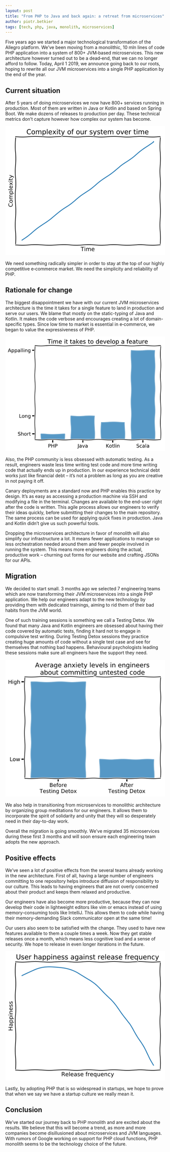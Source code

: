 ```yaml
---
layout: post
title: "From PHP to Java and back again: a retreat from microservices"
author: piotr.betkier
tags: [tech, php, java, monolith, microservices]
---
```


Five years ago we started a major technological transformation of the Allegro platform.
We’ve been moving from a monolithic, 10 mln lines of code PHP application into a system of
800+ JVM‑based microservices. This new architecture however turned out to be a dead‑end,
that we can no longer afford to follow. Today, April 1 2019, we announce going back to
our roots, hoping to rewrite all our JVM microservices into a single PHP application
by the end of the year.

## Current situation

After 5 years of doing microservices we now have 800+ services running in production.
Most of them are written in Java or Kotlin and based on Spring Boot. We make dozens of
releases to production per day. These technical metrics don’t capture however how complex
our system has become.

<p align="center">
  <img alt="Complexity of our system over time"
    src="/img/articles/2019-04-01-from-php-to-java-and-back/complexity.png">
</p>

We need something radically simpler in order to stay at the top of our highly competitive
e‑commerce market. We need the simplicity and reliability of PHP.

## Rationale for change

The biggest disappointment we have with our current JVM microservices architecture
is the time it takes for a single feature to land in production and serve our users.
We blame that mostly on the static-typing of Java and Kotlin. It makes the code verbose
and encourages creating a lot of domain-specific types. Since low time to market
is essential in e‑commerce, we began to value the expressiveness of PHP.

<p align="center">
  <img alt="Time it takes to develop a feature"
    src="/img/articles/2019-04-01-from-php-to-java-and-back/time.png">
</p>

Also, the PHP community is less obsessed with automatic testing. As a result, engineers
waste less time writing test code and more time writing code that actually ends up
in production. In our experience technical debt works just like financial debt –
it’s not a problem as long as you are creative in not paying it off.

Canary deployments are a standard now and PHP enables this practice by design.
It’s as easy as accessing a production machine via SSH and modifying a file in the terminal.
Changes are available to the end-user right after the code is written.
This agile process allows our engineers to verify their ideas quickly, before submitting
their changes to the main repository. The same process can be used for applying quick fixes
in production. Java and Kotlin didn’t give us such powerful tools.

Dropping the microservices architecture in favor of monolith will also simplify our
infrastructure a lot. It means fewer applications to manage so less orchestration needed
around them and fewer people involved in running the system. This means more engineers doing
the actual, productive work – churning out forms for our website and crafting JSONs for our APIs.

## Migration

We decided to start small. 3 months ago we selected 7 engineering teams which are now
transforming their JVM microservices into a single PHP application. We help our engineers
adapt to the new technology by providing them with dedicated trainings, aiming to rid them
of their bad habits from the JVM world.

One of such training sessions is something we call a Testing Detox. We found that many Java
and Kotlin engineers are obsessed about having their code covered by automatic tests, finding
it hard not to engage in compulsive test writing. During Testing Detox sessions they practice
creating huge amounts of code without a single test case and see for themselves that nothing
bad happens. Behavioural psychologists leading these sessions make sure all engineers
have the support they need.

<p align="center">
  <img alt="Average anxiety levels in engineers about committing untested code"
    src="/img/articles/2019-04-01-from-php-to-java-and-back/anxiety.png">
</p>

We also help in transitioning from microservices to monolithic architecture by organizing group
meditations for our engineers. It allows them to incorporate the spirit of solidarity and unity
that they will so desperately need in their day-to-day work.

Overall the migration is going smoothly. We’ve migrated 35 microservices during these first
3 months and will soon ensure each engineering team adopts the new approach.

## Positive effects

We’ve seen a lot of positive effects from the several teams already working in the
new architecture. First of all, having a large number of engineers committing to one
repository helps introduce diffusion of responsibility to our culture. This leads to
having engineers that are not overly concerned about their product and keeps them
relaxed and productive.

Our engineers have also become more productive, because they can now develop their
code in lightweight editors like vim or emacs instead of using memory-consuming
tools like IntelliJ. This allows them to code while having their memory-demanding
Slack communicator open at the same time!

Our users also seem to be satisfied with the change. They used to have new features available
to them a couple times a week. Now they get stable releases once a month, which means
less cognitive load and a sense of security. We hope to release in even longer iterations in the future.

<p align="center">
  <img alt="User happiness against release frequency"
    src="/img/articles/2019-04-01-from-php-to-java-and-back/happiness.png">
</p>

Lastly, by adopting PHP that is so widespread in startups, we hope to prove that when
we say we have a startup culture we really mean it.

## Conclusion

We’ve started our journey back to PHP monolith and are excited about the results. We
believe that this will become a trend, as more and more companies become disillusioned
about microservices and JVM languages. With rumors of Google working on support for
PHP cloud functions, PHP monolith seems to be the technology choice of the future.
